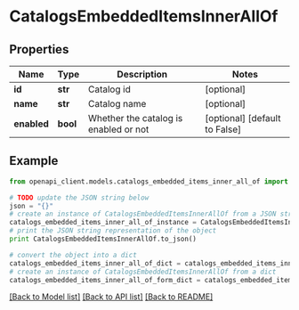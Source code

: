 # CatalogsEmbeddedItemsInnerAllOf


## Properties
Name | Type | Description | Notes
------------ | ------------- | ------------- | -------------
**id** | **str** | Catalog id | [optional] 
**name** | **str** | Catalog name | [optional] 
**enabled** | **bool** | Whether the catalog is enabled or not | [optional] [default to False]

## Example

```python
from openapi_client.models.catalogs_embedded_items_inner_all_of import CatalogsEmbeddedItemsInnerAllOf

# TODO update the JSON string below
json = "{}"
# create an instance of CatalogsEmbeddedItemsInnerAllOf from a JSON string
catalogs_embedded_items_inner_all_of_instance = CatalogsEmbeddedItemsInnerAllOf.from_json(json)
# print the JSON string representation of the object
print CatalogsEmbeddedItemsInnerAllOf.to_json()

# convert the object into a dict
catalogs_embedded_items_inner_all_of_dict = catalogs_embedded_items_inner_all_of_instance.to_dict()
# create an instance of CatalogsEmbeddedItemsInnerAllOf from a dict
catalogs_embedded_items_inner_all_of_form_dict = catalogs_embedded_items_inner_all_of.from_dict(catalogs_embedded_items_inner_all_of_dict)
```
[[Back to Model list]](../README.md#documentation-for-models) [[Back to API list]](../README.md#documentation-for-api-endpoints) [[Back to README]](../README.md)


